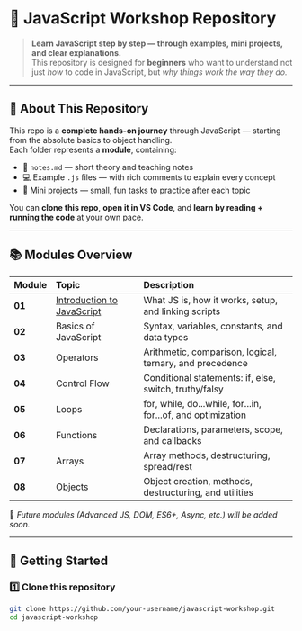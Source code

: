 # 🌟 JavaScript Workshop Repository

> **Learn JavaScript step by step — through examples, mini projects, and clear explanations.**  
> This repository is designed for **beginners** who want to understand not just *how* to code in JavaScript, but *why things work the way they do.*

---

## 🧠 About This Repository

This repo is a **complete hands-on journey** through JavaScript — starting from the absolute basics to object handling.  
Each folder represents a **module**, containing:
- 📘 `notes.md` — short theory and teaching notes  
- 💻 Example `.js` files — with rich comments to explain every concept  
- 🧩 Mini projects — small, fun tasks to practice after each topic  

You can **clone this repo**, **open it in VS Code**, and **learn by reading + running the code** at your own pace.

---

## 📚 Modules Overview

| Module | Topic | Description |
|:-------|:------|:------------|
| **01** | [Introduction to JavaScript](./module-01-introduction/) | What JS is, how it works, setup, and linking scripts |
| **02** | Basics of JavaScript | Syntax, variables, constants, and data types |
| **03** | Operators | Arithmetic, comparison, logical, ternary, and precedence |
| **04** | Control Flow | Conditional statements: if, else, switch, truthy/falsy |
| **05** | Loops | for, while, do...while, for...in, for...of, and optimization |
| **06** | Functions | Declarations, parameters, scope, and callbacks |
| **07** | Arrays | Array methods, destructuring, spread/rest |
| **08** | Objects | Object creation, methods, destructuring, and utilities |

🧩 *Future modules (Advanced JS, DOM, ES6+, Async, etc.) will be added soon.*

---

## 🚀 Getting Started

### 1️⃣ Clone this repository

```bash
git clone https://github.com/your-username/javascript-workshop.git
cd javascript-workshop
